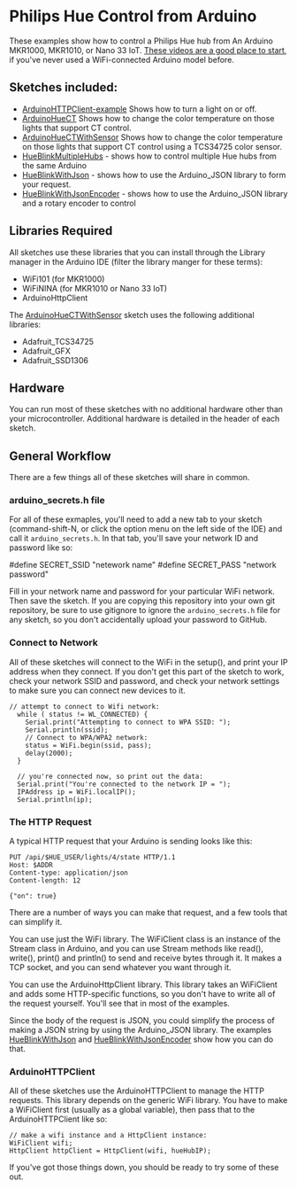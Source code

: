 # Philips Hue Control from Arduino

These examples show how to control a Philips Hue hub from An Arduino MKR1000, MKR1010, or Nano 33 IoT. [These videos are a good place to start](https://vimeo.com/showcase/6916443), if you've never used a WiFi-connected Arduino model before. 

## Sketches included:

* [ArduinoHTTPClient-example](ArduinoHTTPClient-example/ArduinoHTTPClient-example.ino) Shows how to turn a light on or off.
* [ArduinoHueCT](ArduinoHueCT/ArduinoHueCT.ino) Shows how to change the color temperature on those lights that support CT control. 
* [ArduinoHueCTWithSensor](ArduinoHueCTWithSensor.ino) Shows how to change the color temperature on those lights that support CT control using a TCS34725 color sensor.
* [HueBlinkMultipleHubs](HueBlinkMultipleHubs/HueBlinkMultipleHubs.ino) - shows how to control multiple Hue hubs from the same Arduino
* [HueBlinkWithJson](HueBlinkWithJson/HueBlinkWithJson.ino) - shows how to use the Arduino_JSON library to form your request.
* [HueBlinkWithJsonEncoder](HueBlinkWithJsonEncoder/HueBlinkWithJsonEncoder.ino) - shows how to use the Arduino_JSON library and a rotary encoder to control 

## Libraries Required

All sketches use these libraries that you can install through the Library manager in the Arduino IDE (filter the library manger for these terms):

* WiFi101 (for MKR1000)
* WiFiNINA (for MKR1010 or Nano 33 IoT)
* ArduinoHttpClient 

The [ArduinoHueCTWithSensor](ArduinoHueCTWithSensor.ino) sketch uses the following additional libraries:

* Adafruit_TCS34725
* Adafruit_GFX
* Adafruit_SSD1306

## Hardware

You can run most of these sketches with no additional hardware other than your microcontroller. Additional hardware is detailed in the header of each sketch. 

## General Workflow

There are a few things all of these sketches will share in common.

### arduino_secrets.h file
For all of these exmaples, you'll need to add a new tab to your sketch (command-shift-N, or click the option menu on the left side of the IDE) and call it `arduino_secrets.h`. In that tab, you'll save your network ID and password like so:

   #define SECRET_SSID "netework name"
   #define SECRET_PASS "network password"

Fill in your network name and password for your particular WiFi network. Then save the sketch.  If you are copying this repository into your own git repository, be sure to use gitignore to ignore the `arduino_secrets.h` file for any sketch, so you don't accidentally upload your password to GitHub.

### Connect to Network

All of these sketches will connect to the WiFi in the setup(), and print your IP address when they connect. If you don't get this part of the sketch to work, check your network SSID and password, and check your network settings to make sure you can connect new devices to it.

````
// attempt to connect to Wifi network:
  while ( status != WL_CONNECTED) {
    Serial.print("Attempting to connect to WPA SSID: ");
    Serial.println(ssid);
    // Connect to WPA/WPA2 network:
    status = WiFi.begin(ssid, pass);
    delay(2000);
  }

  // you're connected now, so print out the data:
  Serial.print("You're connected to the network IP = ");
  IPAddress ip = WiFi.localIP();
  Serial.println(ip);
````

### The HTTP Request

A typical HTTP request that your Arduino is sending looks like this:

````
PUT /api/$HUE_USER/lights/4/state HTTP/1.1
Host: $ADDR
Content-type: application/json
Content-length: 12

{"on": true}
````

There are a number of ways you can make that request, and a few tools that can simplify it. 

You can use just the WiFi library. The WiFiClient class is an instance of the Stream class in Arduino, and you can use Stream methods like read(), write(), print() and println() to send and receive bytes through it. It makes a TCP socket, and you can send whatever you want through it.

You can use the ArduinoHttpClient library. This library takes an WiFiClient and adds some HTTP-specific functions, so you don't have to write all of the request yourself. You'll see that in most of the examples.

Since the body of the request is JSON, you could simplify the process of making a JSON string by using the Arduino_JSON library. The examples [HueBlinkWithJson](HueBlinkWithJson/HueBlinkWithJson.ino) and  [HueBlinkWithJsonEncoder](HueBlinkWithJsonEncoder/HueBlinkWithJsonEncoder.ino) show how you can do that.

### ArduinoHTTPClient

All of these sketches use the ArduinoHTTPClient to manage the HTTP requests. This library depends on the generic WiFi library. You have to make a WiFiClient first (usually as a global variable), then pass that to the ArduinoHTTPClient like so:

````
// make a wifi instance and a HttpClient instance:
WiFiClient wifi;
HttpClient httpClient = HttpClient(wifi, hueHubIP);
````

If you've got those things down, you should be ready to try some of these out.

